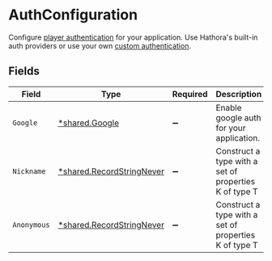 # AuthConfiguration

Configure [player authentication](https://hathora.dev/docs/lobbies-and-matchmaking/auth-service) for your application. Use Hathora's built-in auth providers or use your own [custom authentication](https://hathora.dev/docs/lobbies-and-matchmaking/auth-service#custom-auth-provider).


## Fields

| Field                                                                 | Type                                                                  | Required                                                              | Description                                                           |
| --------------------------------------------------------------------- | --------------------------------------------------------------------- | --------------------------------------------------------------------- | --------------------------------------------------------------------- |
| `Google`                                                              | [*shared.Google](../../models/shared/google.md)                       | :heavy_minus_sign:                                                    | Enable google auth for your application.                              |
| `Nickname`                                                            | [*shared.RecordStringNever](../../models/shared/recordstringnever.md) | :heavy_minus_sign:                                                    | Construct a type with a set of properties K of type T                 |
| `Anonymous`                                                           | [*shared.RecordStringNever](../../models/shared/recordstringnever.md) | :heavy_minus_sign:                                                    | Construct a type with a set of properties K of type T                 |